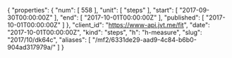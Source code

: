 {
  "properties": {
    "num": [
      558
    ],
    "unit": [
      "steps"
    ],
    "start": [
      "2017-09-30T00:00:00Z"
    ],
    "end": [
      "2017-10-01T00:00:00Z"
    ],
    "published": [
      "2017-10-01T00:00:00Z"
    ]
  },
  "client_id": "https://www-api.jvt.me/fit",
  "date": "2017-10-01T00:00:00Z",
  "kind": "steps",
  "h": "h-measure",
  "slug": "2017/10/dk64c",
  "aliases": [
    "/mf2/6331de29-aad9-4c84-b6b0-904ad317979a/"
  ]
}
